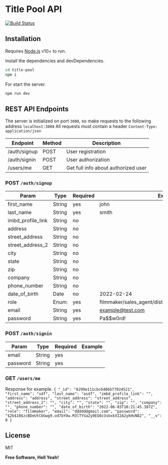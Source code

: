 # Title Pool API
[![Build Status](https://travis-ci.org/joemccann/dillinger.svg?branch=master)](https://travis-ci.org/joemccann/dillinger)

## Installation

Requires [Node.js](https://nodejs.org/) v10+ to run.

Install the dependencies and devDependencies.

```sh
cd title-pool
npm i
```

For start the server.

```sh
npm run dev
```

## REST API Endpoints

The server is initialized on port `3000`, so make requests to the following address
`localhost:3000` All requests must contain a header `Content-Type: application/json`

| Endpoint | Method | Description | 
| ------ | ------ | ------ |
| /auth/signup | POST | User registration |
| /auth/signin | POST | User authorization |
| /users/me | GET | Get full info about authorized user  |

### POST `/auth/signup`
| Param | Type | Required | Example |
| ------ | ------ | ------ | ------ |
| first_name | String | yes | john 
| last_name | String | yes | smith
| imbd_profile_link | String | no |
| address | String | no |
| street_address | String | no |
| street_address_2 | String | no |
| city | String | no |
| state | String | no |
| zip | String | no |
| company | String | no |
| phone_number | String | no |
| date_of_birth | Date | no | 2022-02-24
| role | Enum:  | yes | filmmaker/sales_agent/distributor/exhibitor/investor/studio
| email | String | yes | example@test.com
| password | String | yes | Pa$$w0rd!

### POST `/auth/signin`
| Param | Type | Required | Example |
| ------ | ------ | ------ | ------ |
email | String | yes ||
password | String | yes ||

### GET `/users/me`
Response for example.
`{
    "_id": "6299e111cbc6406b77024521",
    "first_name": "sdf",
    "last_name": "asdf",
    "imbd_profile_link": "",
    "address": "address",
    "street_address": "street_address",
    "street_address_2": "",
    "city": "",
    "state": "",
    "zip": "",
    "company": "",
    "phone_number": "",
    "date_of_birth": "2022-06-03T10:21:45.307Z",
    "role": "filmmaker",
    "email": "ddddd@gmail.com",
    "password": "$2b$10$zcBDeUtCbGwg9.od7bYOw.M3lTYSa2y0EG0z3sbxkXI2A2ykHvN82",
    "__v": 0
}`
## License

MIT

**Free Software, Hell Yeah!**

[//]: # (These are reference links used in the body of this note and get stripped out when the markdown processor does its job. There is no need to format nicely because it shouldn't be seen. Thanks SO - http://stackoverflow.com/questions/4823468/store-comments-in-markdown-syntax)

   [dill]: <https://github.com/joemccann/dillinger>
   [git-repo-url]: <https://github.com/joemccann/dillinger.git>
   [john gruber]: <http://daringfireball.net>
   [df1]: <http://daringfireball.net/projects/markdown/>
   [markdown-it]: <https://github.com/markdown-it/markdown-it>
   [Ace Editor]: <http://ace.ajax.org>
   [node.js]: <http://nodejs.org>
   [Twitter Bootstrap]: <http://twitter.github.com/bootstrap/>
   [jQuery]: <http://jquery.com>
   [@tjholowaychuk]: <http://twitter.com/tjholowaychuk>
   [express]: <http://expressjs.com>
   [AngularJS]: <http://angularjs.org>
   [Gulp]: <http://gulpjs.com>

   [PlDb]: <https://github.com/joemccann/dillinger/tree/master/plugins/dropbox/README.md>
   [PlGh]: <https://github.com/joemccann/dillinger/tree/master/plugins/github/README.md>
   [PlGd]: <https://github.com/joemccann/dillinger/tree/master/plugins/googledrive/README.md>
   [PlOd]: <https://github.com/joemccann/dillinger/tree/master/plugins/onedrive/README.md>
   [PlMe]: <https://github.com/joemccann/dillinger/tree/master/plugins/medium/README.md>
   [PlGa]: <https://github.com/RahulHP/dillinger/blob/master/plugins/googleanalytics/README.md>
